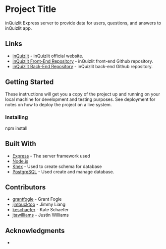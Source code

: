 # Project Title

inQuizlit Express server to provide data for users, questions, and answers to inQuizlit app. 

## Links

* [inQuizlit](https://heroku.com/) - inQuizlit official website.
* [inQuizlit Front-End Repository](https://github.com/jimbucktoo/inquizlit-frontend) - inQuizlit front-end Github repository.
* [inQuizlit Back-End Repository](https://github.com/keschaefer/inquizlit-backend) - inQuizlit back-end Github repository.

## Getting Started

These instructions will get you a copy of the project up and running on your local machine for development and testing purposes. See deployment for notes on how to deploy the project on a live system.

### Installing

npm install

## Built With

* [Express](https://expressjs.com/) - The server framework used
* [Node.js](https://nodejs.org/en/about/) 
* [Knex](https://knexjs.org/) - Used to create schema for database
* [PostgreSQL](https://www.postgresql.org/) - Used create and manage database.

## Contributors

* [grantfogle](https://github.com/grantfogle) - Grant Fogle
* [jimbucktoo](https://github.com/jimbucktoo) - Jimmy Liang
* [keschaefer](https://github.com/keschaefer) - Kate Schaefer
* [jtawilliams](https://github.com/jtawilliams) - Justin Williams


## Acknowledgments

* 
